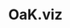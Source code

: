 ---
title: OaK.viz
dateMonthYear: March 2021
description: Visualization program that allows users to create and modify environments of their liking.
type: page
topic: project
link: "https://github.com/kashyab12/OaKviz"
image: "./imgs/oakviz.png"
---